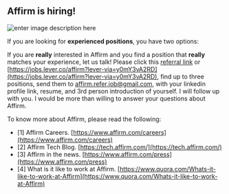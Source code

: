## Affirm is hiring!

![enter image description here](https://cdn-assets.affirm.com/images/black_logo-transparent_bg.png)

If you are looking for **experienced positions**,  you have two options: 

 If you are **really** interested in Affirm and you find a position that **really** matches your experience, let us talk! Please click this [referral link](https://jobs.lever.co/affirm?lever-via=y0mY3vA2RD) or [https://jobs.lever.co/affirm?lever-via=y0mY3vA2RD](https://jobs.lever.co/affirm?lever-via=y0mY3vA2RD), find up to three positions, send them to affirm.refer.job@gmail.com, with your linkedin profile link, resume, and 3rd person introduction of yourself. I will follow up with you. I would be more than willing to answer your questions about Affirm. 

To know more about Affirm, please read the following: 

- [1] Affirm Careers. [https://www.affirm.com/careers](https://www.affirm.com/careers)
- [2] Affirm Tech Blog. [https://tech.affirm.com/](https://tech.affirm.com/)
- [3] Affirm in the news. [https://www.affirm.com/press](https://www.affirm.com/press)
- [4] What is it like to work at Affirm. [https://www.quora.com/Whats-it-like-to-work-at-Affirm](https://www.quora.com/Whats-it-like-to-work-at-Affirm)
